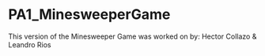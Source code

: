 # PA1_MinesweeperGame
This version of the Minesweeper Game was worked on by: Hector Collazo &amp; Leandro Rios
